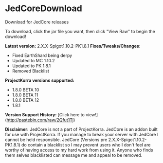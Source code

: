 # JedCoreDownload
Download for JedCore releases

To download, click the jar file you want, then click "View Raw" to begin the download!

**Latest version:** 2.X.X-Spigot1.10.2-PK1.8.1
**Fixes/Tweaks/Changes:**
- Fixed EarthShard being derpy
- Updated to MC 1.10.2
- Updated to PK 1.8.1
- Removed Blacklist

**ProjectKorra versions supported:**
- 1.8.0 BETA 10
- 1.8.0 BETA 11
- 1.8.0 BETA 12
- 1.8.1

**Version Support History:**
[Click here to view!] (http://pastebin.com/raw/2Qfut1Tj)

**Disclaimer:** JedCore is not a part of ProjectKorra. JedCore is an addon built for use with ProjectKorra. If you manage to break your server with JedCore I cannot be held responsible. JedCore (Versions pre 2.X.X-Spigot1.10.2-PK1.8.1) do contain a blacklist so I may prevent users who I don't feel are worthy of having access to my hard work from using it. Anyone who finds them selves blacklisted can message me and appeal to be removed.
